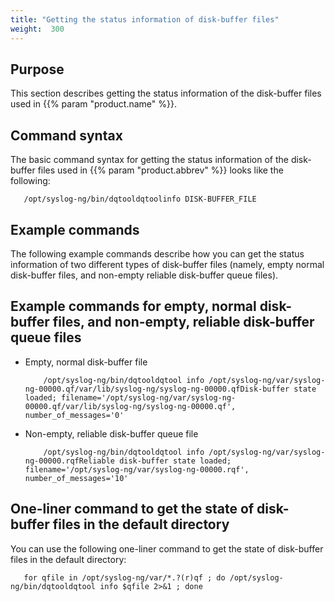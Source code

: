 ```yaml
---
title: "Getting the status information of disk-buffer files"
weight:  300
---
```

<!-- DISCLAIMER: This file is based on the syslog-ng Open Source Edition documentation https://github.com/balabit/syslog-ng-ose-guides/commit/2f4a52ee61d1ea9ad27cb4f3168b95408fddfdf2 and is used under the terms of The syslog-ng Open Source Edition Documentation License. The file has been modified by Axoflow. -->

## Purpose

This section describes getting the status information of the disk-buffer files used in {{% param "product.name" %}}.


## Command syntax

The basic command syntax for getting the status information of the disk-buffer files used in {{% param "product.abbrev" %}} looks like the following:

```shell
   /opt/syslog-ng/bin/dqtooldqtoolinfo DISK-BUFFER_FILE
```



## Example commands

The following example commands describe how you can get the status information of two different types of disk-buffer files (namely, empty normal disk-buffer files, and non-empty reliable disk-buffer queue files).


## Example commands for empty, normal disk-buffer files, and non-empty, reliable disk-buffer queue files

  - Empty, normal disk-buffer file
    
    ```shell
        /opt/syslog-ng/bin/dqtooldqtool info /opt/syslog-ng/var/syslog-ng-00000.qf/var/lib/syslog-ng/syslog-ng-00000.qfDisk-buffer state loaded; filename='/opt/syslog-ng/var/syslog-ng-00000.qf/var/lib/syslog-ng/syslog-ng-00000.qf', number_of_messages='0'
    
    ```

  - Non-empty, reliable disk-buffer queue file
    
    ```shell
        /opt/syslog-ng/bin/dqtooldqtool info /opt/syslog-ng/var/syslog-ng-00000.rqfReliable disk-buffer state loaded; filename='/opt/syslog-ng/var/syslog-ng-00000.rqf', number_of_messages='10'
    
    ```




## One-liner command to get the state of disk-buffer files in the default directory

You can use the following one-liner command to get the state of disk-buffer files in the default directory:

```shell
   for qfile in /opt/syslog-ng/var/*.?(r)qf ; do /opt/syslog-ng/bin/dqtooldqtool info $qfile 2>&1 ; done
```

